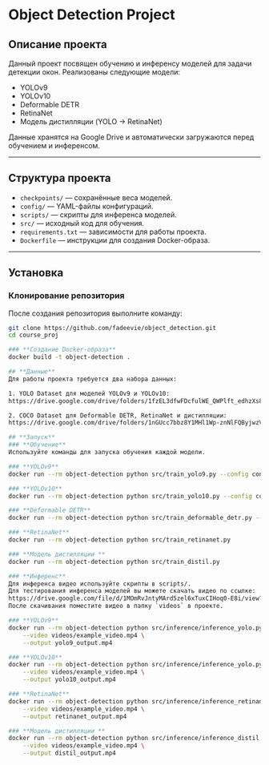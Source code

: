 # **Object Detection Project**

## **Описание проекта**
Данный проект посвящен обучению и инференсу моделей для задачи детекции окон. Реализованы следующие модели:
- YOLOv9
- YOLOv10
- Deformable DETR
- RetinaNet
- Модель дистилляции (YOLO → RetinaNet)

Данные хранятся на Google Drive и автоматически загружаются перед обучением и инференсом.

---

## **Структура проекта**
- `checkpoints/` — сохранённые веса моделей.
- `config/` — YAML-файлы конфигураций.
- `scripts/` — скрипты для инференса моделей.
- `src/` — исходный код для обучения.
- `requirements.txt` — зависимости для работы проекта.
- `Dockerfile` — инструкции для создания Docker-образа.

---

## **Установка**
### **Клонирование репозитория**
После создания репозитория выполните команду:
```bash
git clone https://github.com/fadeevie/object_detection.git
cd course_proj

### **Создание Docker-образа**
docker build -t object-detection .

## **Данные**
Для работы проекта требуется два набора данных:

1. YOLO Dataset для моделей YOLOv9 и YOLOv10:
https://drive.google.com/drive/folders/1fzEL3dfwFDcfulWE_QWPlft_edhzXs8e?usp=drive_link

2. COCO Dataset для Deformable DETR, RetinaNet и дистилляции:
https://drive.google.com/drive/folders/1nGUcc7bbz8Y1MHl1Wp-znNlFQByjwzVs?usp=drive_link

## **Запуск**
### **Обучение**
Используйте команды для запуска обучения каждой модели.

### **YOLOv9**
docker run --rm object-detection python src/train_yolo9.py --config config/config_yolo9.yaml

### **YOLOv10**
docker run --rm object-detection python src/train_yolo10.py --config config/config_yolo10.yaml

### **Deformable DETR**
docker run --rm object-detection python src/train_deformable_detr.py --config config/config_deformable_detr.py

### **RetinaNet**
docker run --rm object-detection python src/train_retinanet.py

### **Модель дистилляции **
docker run --rm object-detection python src/train_distil.py

### **Инференс**
Для инференса видео используйте скрипты в scripts/.
Для тестирования инференса моделей вы можете скачать видео по ссылке:
https://drive.google.com/file/d/1MOmRvJntyMArd5zel6xTuxCIHoq0-E8i/view?usp=sharing
После скачивания поместите видео в папку `videos` в проекте.

### **YOLOv9**
docker run --rm object-detection python src/inference/inference_yolo.py \
    --video videos/example_video.mp4 \
    --output yolo9_output.mp4

### **YOLOv10**
docker run --rm object-detection python src/inference/inference_yolo.py \
    --video videos/example_video.mp4 \
    --output yolo10_output.mp4

### **RetinaNet**
docker run --rm object-detection python src/inference/inference_retinanet.py \
    --video videos/example_video.mp4 \
    --output retinanet_output.mp4

### **Модель дистилляции **
docker run --rm object-detection python src/inference/inference_distil.py \
    --video videos/example_video.mp4 \
    --output distil_output.mp4
